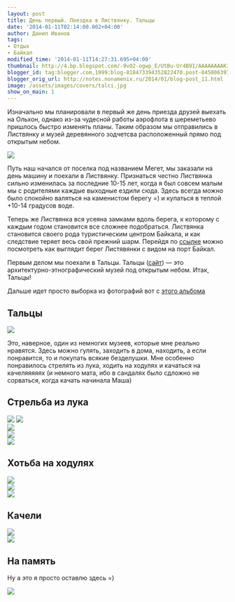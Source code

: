 ```yaml
---
layout: post
title: День первый. Поездка в Листвянку. Тальцы
date: '2014-01-11T02:14:00.002+04:00'
author: Данил Иванов
tags:
- Отдых
- Байкал
modified_time: '2014-01-11T14:27:31.695+04:00'
thumbnail: http://4.bp.blogspot.com/-9vO2-ogwp_E/UtBu-Ur4B9I/AAAAAAAAKIc/C-Amc09MUcY/s72-c/dqe5dorlk20.jpg
blogger_id: tag:blogger.com,1999:blog-818473394352822470.post-8450063918321905215
blogger_orig_url: http://notes.nonamenix.ru/2014/01/blog-post_11.html
image: /assets/images/covers/talci.jpg
show_on_main: 1
---
```


Изначально мы планировали в первый же день приезда друзей выехать на Ольхон, однако из-за чудесной работы аэрофлота в шереметьево пришлось быстро изменять планы. Таким образом мы отправились в Листвянку и музей деревянного зодчетсва расположенный прямо под открытым небом.

<img src="http://4.bp.blogspot.com/-9vO2-ogwp_E/UtBu-Ur4B9I/AAAAAAAAKIc/C-Amc09MUcY/s1600/dqe5dorlk20.jpg" class="img-responsive">

<!--more-->

Путь наш начался от поселка под названием Мегет, мы заказали на день машину и поехали в Листвянку. Признаться честно Листвянка сильно изменилась за последние 10-15 лет, когда я был совсем малым мы с родителями каждые выходные ездили сюда. Здесь всегда можно было спокойно валяться на каменистом берегу =) и купаться в теплой +10-14 градусов воде.

Теперь же Листвянка вся усеяна замками вдоль берега, к которому с каждым годом становится все сложнее подобраться. Листвянка становится своего рода туристическим центром Байкала, и как следствие теряет весь свой прежний шарм. Перейдя по [ссылке](http://myttk.ru/media/webcam/baikal_listvyanka/) можно посмотреть как выглядит берег Листявянки с видом на порт Байкал.

Первым делом мы поехали в Тальцы. Тальцы ([сайт](http://www.talci.ru/)) — это архитектурно-этнографический музей под открытым небом. Итак, Тальцы!

Дальше идет просто выборка из фотографий вот с <a href="http://vk.com/album208489_180653941">этого альбома</a>
## Тальцы

<img src="http://2.bp.blogspot.com/-mFbAwT2f-gY/UtBu_jE8XbI/AAAAAAAAKI4/U69jStj1z7k/s1600/panorama003.jpg" class="img-responsive">

Это, наверное, один из немногих музеев, которые мне реально нравятся. Здесь можно гулять, заходить в дома, находить, а если понравится, то и покупать всякие безделушки. Мне особенно понравилось стрелять из лука, ходить на ходулях и качаться на качеляяяяях (и немного мата, ибо в сандалях было сдложно не сорваться, когда качать начинала Маша)

## Стрельба из лука

<img src="http://4.bp.blogspot.com/-hB0Dqpagbi8/UtBvCKK_hnI/AAAAAAAAKJc/whV6VoeBBGc/s1600/xgxnntk5exw.jpg" class="img-responsive">

<img src="http://1.bp.blogspot.com/-sDupKnEYV5M/UtBu_LlWgPI/AAAAAAAAKIw/W7PspenSj6I/s1600/er2k-rbbjpc.jpg" class="img-responsive">


<div class="row">
	<div class="col-md-6">
		<img src="http://2.bp.blogspot.com/-W8tyT7pTDg4/UtBvChItRXI/AAAAAAAAKJk/9SQdRgu1kjU/s1600/yt94ppe2ssa.jpg" class="img-responsive">		
	</div>	
	<div class="col-md-6">
		<img src="http://3.bp.blogspot.com/-OG4gS7xU0iM/UtBvAaiyuBI/AAAAAAAAKJA/ftT6p8tcHqA/s1600/q28jcgydoj0.jpg" class="img-responsive">		
	</div>
</div>		
<img src="http://4.bp.blogspot.com/-9xdDhBX2Dyc/UtBu9x4UaNI/AAAAAAAAKIY/YmoKzH1TH8U/s1600/bowm7uqfqw4.jpg" class="img-responsive">


## Хотьба на ходулях
<div class="row">
	<div class="col-md-4">
		<img src="http://2.bp.blogspot.com/-CB2EaeZ-eZw/UtBu9R_QNGI/AAAAAAAAKIM/zNJ9I5Edaps/s1600/2bwa_zavcic.jpg" class="img-responsive">		
	</div>	
	<div class="col-md-4">
		<img src="http://4.bp.blogspot.com/-8qLChfrt-nM/UtBvB5D14II/AAAAAAAAKJo/JPugMirp5s0/s1600/j-ruvxxfdyw.jpg" class="img-responsive">		
	</div>
	<div class="col-md-4">
		<img src="http://1.bp.blogspot.com/-Hntwbx_NFeE/UtBu_vFa0oI/AAAAAAAAKJQ/MRDeItQZBW0/s1600/2uaydzhwmwc.jpg" class="img-responsive">		
	</div>
</div>		


## Качели

<div class="row">
	<div class="col-md-6">
		<img src="http://1.bp.blogspot.com/-ISGWCURtgBw/UtBvA_NTRiI/AAAAAAAAKJI/p77NqY-PRrc/s1600/uvp7pjsr4kg.jpg" class="img-responsive">		
	</div>	
	<div class="col-md-6">
		<img src="http://2.bp.blogspot.com/-hBy2pJI01R8/UtBvDxCk-VI/AAAAAAAAKJ0/TWabu_ccf50/s1600/whvye9vd590.jpg" class="img-responsive">		
	</div>
</div>		

## На память 
Ну а это я просто оставлю здесь =)

<img src=" http://2.bp.blogspot.com/-Cxto4PRq9So/UtBvDCplQNI/AAAAAAAAKJw/9KvkMb3SsqA/s1600/z2c248rxpmk.jpg" class="img-responsive">